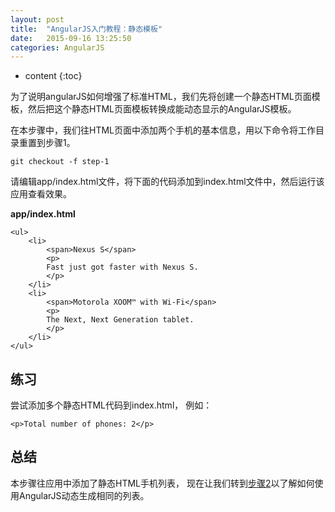 ```yaml
---
layout: post
title:  "AngularJS入门教程：静态模板"
date:   2015-09-16 13:25:50
categories: AngularJS
---
```


* content
{:toc}


为了说明angularJS如何增强了标准HTML，我们先将创建一个静态HTML页面模板，然后把这个静态HTML页面模板转换成能动态显示的AngularJS模板。

在本步骤中，我们往HTML页面中添加两个手机的基本信息，用以下命令将工作目录重置到步骤1。

    git checkout -f step-1

请编辑app/index.html文件，将下面的代码添加到index.html文件中，然后运行该应用查看效果。

**app/index.html**

    <ul>
        <li>
            <span>Nexus S</span>
            <p>
            Fast just got faster with Nexus S.
            </p>
        </li>
        <li>
            <span>Motorola XOOM™ with Wi-Fi</span>
            <p>
            The Next, Next Generation tablet.
            </p>
        </li>
    </ul>

## 练习

尝试添加多个静态HTML代码到index.html， 例如：

    <p>Total number of phones: 2</p>

## 总结

本步骤往应用中添加了静态HTML手机列表， 现在让我们转到[步骤2][step_02]以了解如何使用AngularJS动态生成相同的列表。

[step_02]: http://angularjs.cn/A005
